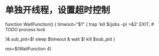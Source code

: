 # 单独开线程，设置超时控制

function WaitFunction() {
  timeout="$1"
  {
    trap 'kill $(jobs -p) >&2' EXIT;
    # TODO process lock

  }&
  sub_pid=$!
  sleep $timeout &
  wait $!
  kill $sub_pid
}

res=$(WaitFunction 4)